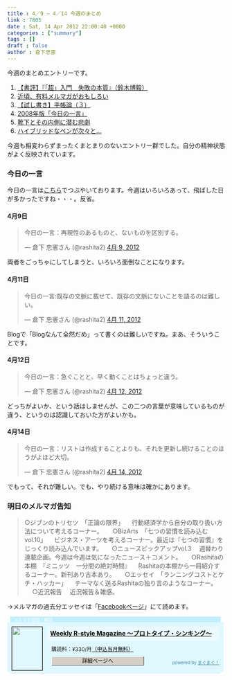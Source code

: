 ```yaml
---
title : 4／9 ~ 4／14 今週のまとめ
link : 7805
date : Sat, 14 Apr 2012 22:00:40 +0000
categories : ["summary"]
tags : []
draft : false
author : 倉下忠憲
---
```


今週のまとめエントリーです。

<ol>
<li><a href="https://rashita.net/blog/?p=7755">【書評】『「超」入門　失敗の本質』（鈴木博毅）</a></li>
<li><a href="https://rashita.net/blog/?p=7759">近頃、有料メルマガがおもしろい</a></li>
<li><a href="https://rashita.net/blog/?p=7783">【試し書き】手帳論（３）</a></li>
<li><a href="https://rashita.net/blog/?p=7788">2008年版「今日の一言」</a></li>
<li><a href="https://rashita.net/blog/?p=7795">靴下とその内側に潜む悲劇</a></li>
<li><a href="https://rashita.net/blog/?p=7798">ハイブリッドなペンが次々と…</a></li>
</ol>

今週も相変わらずまったくまとまりのないエントリー群でした。自分の精神状態がよく反映されています。

<h3>今日の一言</h3>
今日の一言は<a href="http://twitter.com/rashita2 ">こちら</a>でつぶやいております。今週はいろいろあって、飛ばした日が多かったですね・・・。反省。

 
<h4>4月9日</h4>
<blockquote class="twitter-tweet" lang="ja"><p>今日の一言：再現性のあるものと、ないものを区別する。</p>&mdash; 倉下 忠憲さん (@rashita2) <a href="https://twitter.com/rashita2/status/189332008739151874" data-datetime="2012-04-09T12:40:43+00:00">4月 9, 2012</a></blockquote>
<script src="//platform.twitter.com/widgets.js" charset="utf-8"></script>
両者をごっちゃにしてしまうと、いろいろ面倒なことになります。
<h4>4月11日</h4>
<blockquote class="twitter-tweet" lang="ja"><p>今日の一言:既存の文脈に載せて、既存の文脈にないことを語るのは難しい。</p>&mdash; 倉下 忠憲さん (@rashita2) <a href="https://twitter.com/rashita2/status/189988648106737666" data-datetime="2012-04-11T08:09:58+00:00">4月 11, 2012</a></blockquote>
<script src="//platform.twitter.com/widgets.js" charset="utf-8"></script>
Blogで「Blogなんて全然だめ」って書くのは難しいですね。まあ、そういうことです。

<h4>4月12日</h4>
<blockquote class="twitter-tweet" lang="ja"><p>今日の一言：急ぐことと、早く動くことはちょっと違う。</p>&mdash; 倉下 忠憲さん (@rashita2) <a href="https://twitter.com/rashita2/status/190373226071855104" data-datetime="2012-04-12T09:38:08+00:00">4月 12, 2012</a></blockquote>
<script src="//platform.twitter.com/widgets.js" charset="utf-8"></script>
どっちがよいか、という話はしませんが、この二つの言葉が意味しているものが違う、というのは認識しておいた方がよいかも。
<h4>4月14日</h4>
<blockquote class="twitter-tweet" lang="ja"><p>今日の一言：リストは作成することよりも、それを更新し続けることのほうがよほど大切。</p>&mdash; 倉下 忠憲さん (@rashita2) <a href="https://twitter.com/rashita2/status/191078790942830593" data-datetime="2012-04-14T08:21:48+00:00">4月 14, 2012</a></blockquote>
<script src="//platform.twitter.com/widgets.js" charset="utf-8"></script>
でもって、それが難しい。でも、やり続ける意味は確かにあります。
<h3>明日のメルマガ告知</h3>


<blockquote>○ジブンのトリセツ　「正論の限界」
　行動経済学から自分の取り扱い方法について考えるコーナー。
　
○BizArts　「七つの習慣を読み込む vol.10」
　ビジネス・アーツを考えるコーナー。最近は『七つの習慣』をじっくり読み込んでいます。
　
○ニュースピックアップvol.3
　週替わり連載企画。今週は今週は気になったニュース＋コメント。
　
○Rashitaの本棚　『ミニッツ　一分間の絶対時間』
　Rashitaの本棚から一冊紹介するコーナー。新刊あり古本あり。
　
○エッセイ　「ランニングコストとケチ・ハッカー」
　テーマなく送るRashitaの独り言のようなコーナー。
　
○近況報告
　近況報告＆雑感。</blockquote>



→メルマガの過去分エッセイは「<a href="http://www.facebook.com/home.php#!/rashitaportal">Facebookページ</a>」にて読めます。

<div style="width:500px;margin-bottom:20px;">
<div style="height:13px;background:url(http://img.mag2.com/mag2/common/publ/pub-form/wide_b_left_top.gif) no-repeat left top;"><div style="height:13px;background:url(http://img.mag2.com/mag2/common/publ/pub-form/wide_b_right_top.gif) no-repeat right top;"><div style="margin:0 7px;padding-left:8px; height:13px; color:#fff; background:#c2efff url(http://img.mag2.com/mag2/common/publ/pub-form/wide_b_tit.gif) no-repeat left top; font-size:10px;">メルマガ登録・解除</div></div></div>
<div style="padding:10px 0;background:#dff7ff url(http://img.mag2.com/mag2/common/publ/pub-form/wide_b_bg.gif) repeat-x;font-size:12px;"><a href="http://www.mag2.com/m/0001185133.html" style="border:none;"><img src="http://www.mag2.com/images/MagazineCover/0001185133c.png" width="70" height="100" style="margin:0 10px; position:absolute; border:#000 1px solid;" /></a>
<div style="margin:0 10px 0 92px; position:relative; height:95px;">
<div style="padding:8px 7px; background-color: #ebfaff; font-weight:bold; font-size:14px; line-height:1.2;"><a href="http://www.mag2.com/m/0001185133.html" style="color:#000;">Weekly R-style Magazine ～プロトタイプ・シンキング～ </a></div>
<div style="padding:10px 0 0 10px;">購読料：&yen;330/月<a href="http://www.mag2.com/read/charge.html" style="color:#000;">（申込当月無料）</a></div><div style="margin:10px 0 0 10px; height:20px;position:relative;"><a href="http://www.mag2.com/m/0001185133.html" style="color:#000;text-decoration:none;"><span style="padding:2px 70px;border:#404040 1px solid;border-top-color:#fff;border-left-color:#fff;background-color:#d4d0c8;text-align:center;">詳細ページへ</span></a><span style="position:absolute; right:0; bottom:0; color:#3f8ba5; font-size:10px;">powered by <a href="http://www.mag2.com/" target="_blank" style="color:#3f8ba5;">まぐまぐ！</a></span></div></div>
</div>
<div style="height:4px;background:url(http://img.mag2.com/mag2/common/publ/pub-form/wide_b_left_bot.gif) no-repeat left top;"><div style="background:url(http://img.mag2.com/mag2/common/publ/pub-form/wide_b_right_bot.gif) no-repeat right top;"><div style="margin:0 7px;padding-left:8px; height:4px; background-color:#dff7ff; font-size:1px;">&nbsp;</div></div></div>
</div>
